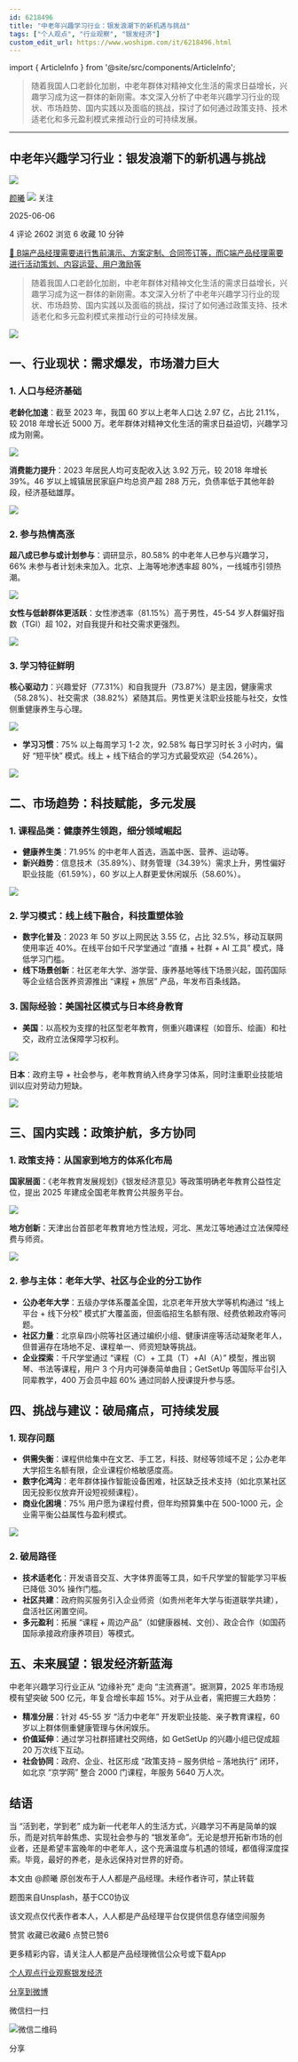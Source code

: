 ```yaml
---
id: 6218496
title: "中老年兴趣学习行业：银发浪潮下的新机遇与挑战"
tags: ["个人观点", "行业观察", "银发经济"]
custom_edit_url: https://www.woshipm.com/it/6218496.html
---
```

import { ArticleInfo } from '@site/src/components/ArticleInfo';

<ArticleInfo
    author="颜曦"
    authorLink="https://www.woshipm.com/u/1106156"
    published="2025-06-06"
    views={2602}
    comments={4}
    collects={6}
/>

> 随着我国人口老龄化加剧，中老年群体对精神文化生活的需求日益增长，兴趣学习成为这一群体的新刚需。本文深入分析了中老年兴趣学习行业的现状、市场趋势、国内实践以及面临的挑战，探讨了如何通过政策支持、技术适老化和多元盈利模式来推动行业的可持续发展。

---

## 中老年兴趣学习行业：银发浪潮下的新机遇与挑战

[![](https://static.woshipm.com/WX_U_202006_20200628145323_9601.jpg?imageView2/1/w/72/h/72/q/100)](https://www.woshipm.com/u/1106156)

[颜曦](https://www.woshipm.com/u/1106156) ![](https://static.woshipm.com/tag/1101_1@2x.png) 关注

2025-06-06

4 评论 2602 浏览 6 收藏 10 分钟

[🔗 B端产品经理需要进行售前演示、方案定制、合同签订等，而C端产品经理需要进行活动策划、内容运营、用户激励等](https://ke.qidianla.com/courses/bcpm)

> 随着我国人口老龄化加剧，中老年群体对精神文化生活的需求日益增长，兴趣学习成为这一群体的新刚需。本文深入分析了中老年兴趣学习行业的现状、市场趋势、国内实践以及面临的挑战，探讨了如何通过政策支持、技术适老化和多元盈利模式来推动行业的可持续发展。

![](https://image.woshipm.com/2023/04/13/a96ba31c-d9e9-11ed-9d7a-00163e0b5ff3.jpg)

## 一、行业现状：需求爆发，市场潜力巨大

### 1\. 人口与经济基础

**老龄化加速**：截至 2023 年，我国 60 岁以上老年人口达 2.97 亿，占比 21.1%，较 2018 年增长近 5000 万。老年群体对精神文化生活的需求日益迫切，兴趣学习成为刚需。

![](https://image.woshipm.com/2025/06/06/2ec93eac-4284-11f0-8928-00163e09d72f.png)

**消费能力提升**：2023 年居民人均可支配收入达 3.92 万元，较 2018 年增长 39%。46 岁以上城镇居民家庭户均总资产超 288 万元，负债率低于其他年龄段，经济基础雄厚。

![](https://image.woshipm.com/2025/06/06/1745e5dc-4284-11f0-8cb0-00163e09d72f.png)

### 2\. 参与热情高涨

**超八成已参与或计划参与**：调研显示，80.58% 的中老年人已参与兴趣学习，66% 未参与者计划未来加入。北京、上海等地渗透率超 80%，一线城市引领热潮。

![](https://image.woshipm.com/2025/06/06/893b2ef4-4284-11f0-8cb0-00163e09d72f.png)

**女性与低龄群体更活跃**：女性渗透率（81.15%）高于男性，45-54 岁人群偏好指数（TGI）超 102，对自我提升和社交需求更强烈。

![](https://image.woshipm.com/2025/06/06/9b7c5926-4284-11f0-8cb0-00163e09d72f.png)

### 3\. 学习特征鲜明

**核心驱动力**：兴趣爱好（77.31%）和自我提升（73.87%）是主因，健康需求（58.28%）、社交需求（38.82%）紧随其后。男性更关注职业技能与社交，女性侧重健康养生与心理。

![](https://image.woshipm.com/2025/06/06/ad9b400e-4284-11f0-b1a6-00163e09d72f.png)

*   **学习习惯**：75% 以上每周学习 1-2 次，92.58% 每日学习时长 3 小时内，偏好 “短平快” 模式。线上 + 线下结合的学习方式最受欢迎（54.26%）。

![](https://image.woshipm.com/2025/06/06/bd2ddc84-4284-11f0-8928-00163e09d72f.png)

## 二、市场趋势：科技赋能，多元发展

### 1\. 课程品类：健康养生领跑，细分领域崛起

*   **健康养生类**：71.95% 的中老年人首选，涵盖中医、营养、运动等。
*   **新兴趋势**：信息技术（35.89%）、财务管理（34.39%）需求上升，男性偏好职业技能（61.59%），60 岁以上人群更爱休闲娱乐（58.60%）。

![](https://image.woshipm.com/2025/06/06/e3f1de60-4284-11f0-8cb0-00163e09d72f.png)

### 2\. 学习模式：线上线下融合，科技重塑体验

*   **数字化普及**：2023 年 50 岁以上网民达 3.55 亿，占比 32.5%，移动互联网使用率近 40%。在线平台如千尺学堂通过 “直播 + 社群 + AI 工具” 模式，降低学习门槛。
*   **线下场景创新**：社区老年大学、游学营、康养基地等线下场景兴起，国药国际等企业结合医养资源推出 “课程 + 旅居” 产品，年发布百条线路。

### 3\. 国际经验：美国社区模式与日本终身教育

*   **美国**：以高校为支撑的社区型老年教育，侧重兴趣课程（如音乐、绘画）和社交，政府立法保障学习权利。

![](https://image.woshipm.com/2025/06/06/0d3aaebe-4285-11f0-8928-00163e09d72f.png)

**日本**：政府主导 + 社会参与，老年教育纳入终身学习体系，同时注重职业技能培训以应对劳动力短缺。

![](https://image.woshipm.com/2025/06/06/20e095c8-4285-11f0-8928-00163e09d72f.png)

## 三、国内实践：政策护航，多方协同

### 1\. 政策支持：从国家到地方的体系化布局

**国家层面**：《老年教育发展规划》《银发经济意见》等政策明确老年教育公益性定位，提出 2025 年建成全国老年教育公共服务平台。

![](https://image.woshipm.com/2025/06/06/48a57be6-4285-11f0-b1a6-00163e09d72f.png)

**地方创新**：天津出台首部老年教育地方性法规，河北、黑龙江等地通过立法保障经费与师资。

![](https://image.woshipm.com/2025/06/06/8bb0d688-4285-11f0-8928-00163e09d72f.png)

### 2\. 参与主体：老年大学、社区与企业的分工协作

*   **公办老年大学**：五级办学体系覆盖全国，北京老年开放大学等机构通过 “线上平台 + 线下分校” 模式扩大覆盖面，但面临招生名额有限、经费依赖政府等问题。
*   **社区力量**：北京阜四小院等社区通过编织小组、健康讲座等活动凝聚老年人，但普遍存在场地不足、课程单一、师资短缺等挑战。
*   **企业探索**：千尺学堂通过 “课程（C）+ 工具（T）+AI（A）” 模型，推出钢琴、书法等课程，用户 3 个月内可弹奏简单曲目；GetSetUp 等国际平台引入同辈教学，400 万会员中超 60% 通过同龄人授课提升参与感。

## 四、挑战与建议：破局痛点，可持续发展

### 1\. 现存问题

*   **供需失衡**：课程供给集中在文艺、手工艺，科技、财经等领域不足；公办老年大学招生名额有限，企业课程价格敏感度高。
*   **数字化鸿沟**：老年群体操作智能设备困难，社区缺乏技术支持（如北京某社区因无投影仪放弃开设短视频课程）。
*   **商业化困境**：75% 用户愿为课程付费，但年均预算集中在 500-1000 元，企业需平衡公益属性与盈利模式。

![](https://image.woshipm.com/2025/06/06/d223771a-4285-11f0-8cb0-00163e09d72f.png)

### 2\. 破局路径

*   **技术适老化**：开发语音交互、大字体界面等工具，如千尺学堂的智能学习平板已降低 30% 操作门槛。
*   **社区共建**：政府购买服务引入企业师资（如贵州老年大学与街道联学共建），盘活社区闲置空间。
*   **多元盈利**：拓展 “课程 + 周边产品”（如健康器械、文创）、政企合作（如国药国际承接政府康养项目）等模式。

## 五、未来展望：银发经济新蓝海

中老年兴趣学习行业正从 “边缘补充” 走向 “主流赛道”。据测算，2025 年市场规模有望突破 500 亿元，年复合增长率超 15%。对于从业者，需把握三大趋势：

*   **精准分层**：针对 45-55 岁 “活力中老年” 开发职业技能、亲子教育课程，60 岁以上群体侧重健康管理与休闲娱乐。
*   **价值延伸**：通过学习社群搭建社交网络，如 GetSetUp 的兴趣小组已促成超 20 万次线下互动。
*   **社会协同**：政府、企业、社区形成 “政策支持 – 服务供给 – 落地执行” 闭环，如北京 “京学网” 整合 2000 门课程，年服务 5640 万人次。

## 结语

当 “活到老，学到老” 成为新一代老年人的生活方式，兴趣学习不再是简单的娱乐，而是对抗年龄焦虑、实现社会参与的 “银发革命”。无论是想开拓新市场的创业者，还是希望丰富晚年的中老年人，这个充满温度与机遇的领域，都值得深度探索。毕竟，最好的养老，是永远保持对世界的好奇。

本文由 @颜曦 原创发布于人人都是产品经理。未经作者许可，禁止转载

题图来自Unsplash，基于CC0协议

该文观点仅代表作者本人，人人都是产品经理平台仅提供信息存储空间服务

赞赏 收藏已收藏6 点赞已赞6

更多精彩内容，请关注人人都是产品经理微信公众号或下载App

[个人观点](https://www.woshipm.com/tag/%e4%b8%aa%e4%ba%ba%e8%a7%82%e7%82%b9)[行业观察](https://www.woshipm.com/tag/%e8%a1%8c%e4%b8%9a%e8%a7%82%e5%af%9f)[银发经济](https://www.woshipm.com/tag/%e9%93%b6%e5%8f%91%e7%bb%8f%e6%b5%8e)

[分享到微博](https://service.weibo.com/share/share.php?appkey=2775287854&title=中老年兴趣学习行业：银发浪潮下的新机遇与挑战&url=https://www.woshipm.com/it/6218496.html&pic=https://image.woshipm.com/2023/04/13/a96ba31c-d9e9-11ed-9d7a-00163e0b5ff3.jpg)

微信扫一扫

![微信二维码](https://api.pwmqr.com/qrcode/create/?url=https://www.woshipm.com/it/6218496.html)

分享